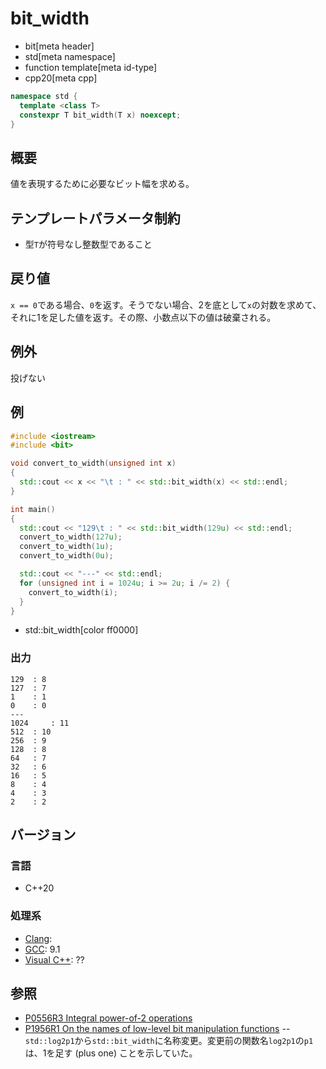 # bit_width
* bit[meta header]
* std[meta namespace]
* function template[meta id-type]
* cpp20[meta cpp]

```cpp
namespace std {
  template <class T>
  constexpr T bit_width(T x) noexcept;
}
```

## 概要
値を表現するために必要なビット幅を求める。


## テンプレートパラメータ制約
- 型`T`が符号なし整数型であること


## 戻り値
`x == 0`である場合、`0`を返す。そうでない場合、2を底として`x`の対数を求めて、それに1を足した値を返す。その際、小数点以下の値は破棄される。


## 例外
投げない


## 例
```cpp example
#include <iostream>
#include <bit>

void convert_to_width(unsigned int x)
{
  std::cout << x << "\t : " << std::bit_width(x) << std::endl;
}

int main()
{
  std::cout << "129\t : " << std::bit_width(129u) << std::endl;
  convert_to_width(127u);
  convert_to_width(1u);
  convert_to_width(0u);

  std::cout << "---" << std::endl;
  for (unsigned int i = 1024u; i >= 2u; i /= 2) {
    convert_to_width(i);
  }
}
```
* std::bit_width[color ff0000]

### 出力
```
129	 : 8
127	 : 7
1	 : 1
0	 : 0
---
1024	 : 11
512	 : 10
256	 : 9
128	 : 8
64	 : 7
32	 : 6
16	 : 5
8	 : 4
4	 : 3
2	 : 2
```


## バージョン
### 言語
- C++20

### 処理系
- [Clang](/implementation.md#clang):
- [GCC](/implementation.md#gcc): 9.1
- [Visual C++](/implementation.md#visual_cpp): ??


## 参照
- [P0556R3 Integral power-of-2 operations](http://www.open-std.org/jtc1/sc22/wg21/docs/papers/2018/p0556r3.html)
- [P1956R1 On the names of low-level bit manipulation functions](http://www.open-std.org/jtc1/sc22/wg21/docs/papers/2020/p1956r1.pdf)
-- `std::log2p1`から`std::bit_width`に名称変更。変更前の関数名`log2p1`の`p1`は、1を足す (plus one) ことを示していた。
